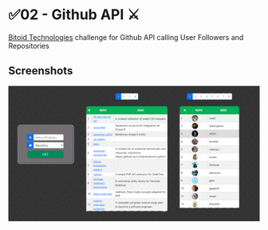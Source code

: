 # ✅02 - Github API ⚔

[Bitoid Technologies](https://www.bitcamp.ge/) challenge for Github API calling User Followers and Repositories

## Screenshots

![App Screenshot](img/screenshot.png)
